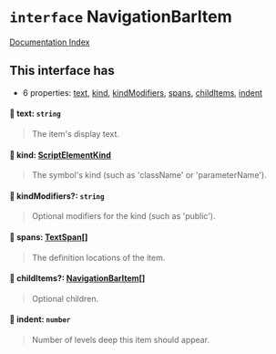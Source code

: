 # `interface` NavigationBarItem

[Documentation Index](../README.md)

## This interface has

- 6 properties:
[text](#-text-string),
[kind](#-kind-scriptelementkind),
[kindModifiers](#-kindmodifiers-string),
[spans](#-spans-textspan),
[childItems](#-childitems-navigationbaritem),
[indent](#-indent-number)


#### 📄 text: `string`

> The item's display text.



#### 📄 kind: [ScriptElementKind](../enum.ScriptElementKind/README.md)

> The symbol's kind (such as 'className' or 'parameterName').



#### 📄 kindModifiers?: `string`

> Optional modifiers for the kind (such as 'public').



#### 📄 spans: [TextSpan](../interface.TextSpan.2/README.md)\[]

> The definition locations of the item.



#### 📄 childItems?: [NavigationBarItem](../interface.NavigationBarItem.2/README.md)\[]

> Optional children.



#### 📄 indent: `number`

> Number of levels deep this item should appear.



